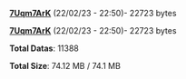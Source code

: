 [**7Uqm7ArK**](/data/7Uqm7ArK.txt) (22/02/23 - 22:50)- 22723 bytes

[**7Uqm7ArK**](/data/7Uqm7ArK.txt) (22/02/23 - 22:50)- 22723 bytes

**Total Datas**: 11388

**Total Size**: 74.12 MB / 74.1 MB